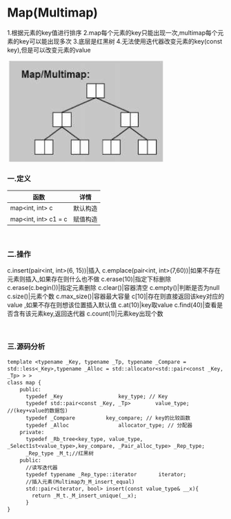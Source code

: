 # Map(Multimap)

1.根据元素的key值进行排序
2.map每个元素的key只能出现一次,multimap每个元素的key可以能出现多次
3.底层是红黑树
4.无法使用迭代器改变元素的key(const key),但是可以改变元素的value

![](../../img/16.png)

### 一.定义

函数|详情
--|--
map<int, int> c|默认构造
map<int, int> c1 = c|赋值构造

<br>

### 二.操作

c.insert(pair<int, int>(6, 15))|插入
c.emplace(pair<int, int>(7,60))|如果不存在元素则插入,如果存在则什么也不做
c.erase(10)|指定下标删除
c.erase(c.begin())|指定元素删除
c.clear()|容器清空
c.empty()|判断是否为null
c.size()|元素个数
c.max_size()|容器最大容量
c[10]|存在则直接返回该key对应的value ,如果不存在则想该位置插入默认值
c.at(10)|key取value
c.find(40)|查看是否含有该元素key,返回迭代器
c.count(1)|元素key出现个数

<br>

### 三.源码分析

```
template <typename _Key, typename _Tp, typename _Compare = std::less<_Key>,typename _Alloc = std::allocator<std::pair<const _Key, _Tp> > >
class map {
    public:
      typedef _Key					key_type; // Key
      typedef std::pair<const _Key, _Tp>		value_type; //(key+value的数据包)
      typedef _Compare			key_compare; // key的比较函数
      typedef _Alloc				allocator_type; // 分配器
    private:
      typedef _Rb_tree<key_type, value_type, _Select1st<value_type>,key_compare, _Pair_alloc_type> _Rep_type;
      _Rep_type _M_t;//红黑树
    public:
      //读写迭代器
      typedef typename _Rep_type::iterator		 iterator;
      //插入元素(Multimap为_M_insert_equal)
      std::pair<iterator, bool> insert(const value_type& __x){
        return _M_t._M_insert_unique(__x);
      }
}
```

